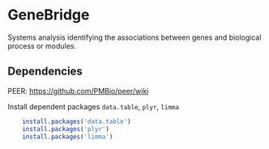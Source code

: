 # GeneBridge
Systems analysis identifying the associations between genes and biological process or modules. 

## Dependencies
PEER: https://github.com/PMBio/peer/wiki

Install dependent packages `data.table`, `plyr`, `limma`
```R
    install.packages('data.table')
    install.packages('plyr')
    install.packages('limma')
    
    
```    
